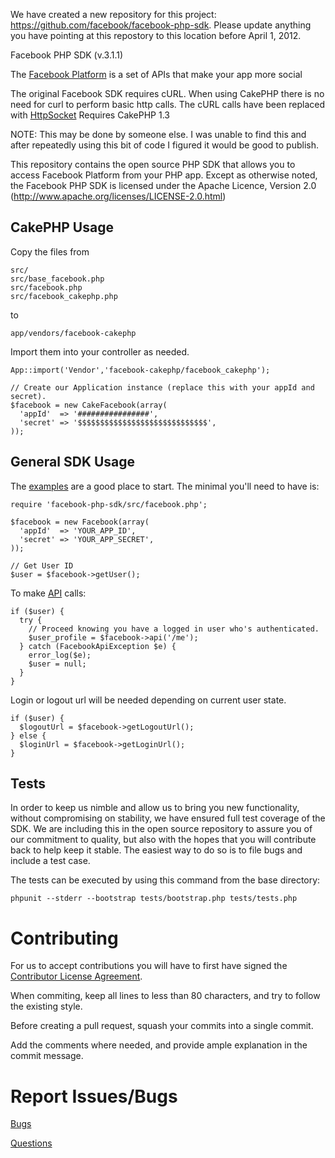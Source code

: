 We have created a new repository for this project: https://github.com/facebook/facebook-php-sdk.  Please update anything you have pointing at this repostory to this location before April 1, 2012.

Facebook PHP SDK (v.3.1.1)

The [Facebook Platform](http://developers.facebook.com/) is
a set of APIs that make your app more social

The original Facebook SDK requires cURL. When using CakePHP there is no need for curl to perform basic http calls. The cURL calls have been replaced with [HttpSocket](http://book.cakephp.org/view/1517/HttpSocket)
	Requires CakePHP 1.3
	
NOTE: This may be done by someone else. I was unable to find this and after repeatedly using this bit of code I figured it would be good to publish.

This repository contains the open source PHP SDK that allows you to access Facebook Platform from your PHP app. Except as otherwise noted, the Facebook PHP SDK
is licensed under the Apache Licence, Version 2.0
(http://www.apache.org/licenses/LICENSE-2.0.html)


CakePHP Usage
-----

Copy the files from

    src/
    src/base_facebook.php
    src/facebook.php
    src/facebook_cakephp.php

to

    app/vendors/facebook-cakephp

Import them into your controller as needed.

    App::import('Vendor','facebook-cakephp/facebook_cakephp');
	
	// Create our Application instance (replace this with your appId and secret).
	$facebook = new CakeFacebook(array(
	  'appId'  => '################',
	  'secret' => '$$$$$$$$$$$$$$$$$$$$$$$$$$$$$',
	));


General SDK Usage
-----

The [examples][examples] are a good place to start. The minimal you'll need to
have is:

    require 'facebook-php-sdk/src/facebook.php';

    $facebook = new Facebook(array(
      'appId'  => 'YOUR_APP_ID',
      'secret' => 'YOUR_APP_SECRET',
    ));

    // Get User ID
    $user = $facebook->getUser();

To make [API][API] calls:

    if ($user) {
      try {
        // Proceed knowing you have a logged in user who's authenticated.
        $user_profile = $facebook->api('/me');
      } catch (FacebookApiException $e) {
        error_log($e);
        $user = null;
      }
    }

Login or logout url will be needed depending on current user state.

    if ($user) {
      $logoutUrl = $facebook->getLogoutUrl();
    } else {
      $loginUrl = $facebook->getLoginUrl();
    }

[examples]: http://github.com/facebook/facebook-php-sdk/blob/master/examples/example.php
[API]: http://developers.facebook.com/docs/api


Tests
-----

In order to keep us nimble and allow us to bring you new functionality, without
compromising on stability, we have ensured full test coverage of the SDK.
We are including this in the open source repository to assure you of our
commitment to quality, but also with the hopes that you will contribute back to
help keep it stable. The easiest way to do so is to file bugs and include a
test case.

The tests can be executed by using this command from the base directory:

    phpunit --stderr --bootstrap tests/bootstrap.php tests/tests.php


Contributing
===========
For us to accept contributions you will have to first have signed the [Contributor License Agreement](https://developers.facebook.com/opensource/cla).

When commiting, keep all lines to less than 80 characters, and try to follow the existing style.

Before creating a pull request, squash your commits into a single commit.

Add the comments where needed, and provide ample explanation in the commit message.


Report Issues/Bugs
===============
[Bugs](https://developers.facebook.com/bugs)

[Questions](http://facebook.stackoverflow.com)

